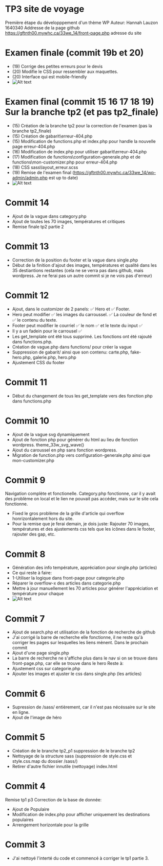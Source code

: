 # TP3 site de voyage
Première étape du développpement d'un thème WP
Auteur: Hannah Lauzon 1640340
Addresse de la page github
https://gftnth00.mywhc.ca/33we_14/front-page.php adresse du site

# Examen finale (commit 19b et 20)
- (19) Corrige des petites erreurs pour le devis
- (20) Modifie le CSS pour ressembler aux maquettes. 
- (20) Interface qui est mobile-friendly
- ![Alt text](github/image3.png)

# Examen final (commit 15 16 17 18 19) Sur la branche tp2 (et pas tp2_finale)
- (15) Création de la branche tp2 pour la correction de l'examen (pas la branche tp2_finale)
- (15) Création de gabarit\erreur-404.php
- (15) Modification de functions.php et index.php pour handle la nouvelle page erreur-404.php
- (16) Modification de index.php pour utiliser gabarit\erreur-404.php
- (17) Modification de functions\configuration-generale.php et de functions\mon-customizer.php pour erreur-404.php
- (18) CSS sass\layout\_erreur.scss
- (19) Remise de l'examen final (https://gftnth00.mywhc.ca/33we_14/wp-admin/admin.php est up to date)
- ![Alt text](github/image2.png)
 
# Commit 14
- Ajout de la vague dans category.php
- Ajout de toutes les 70 images, températures et critiques
- Remise finale tp2 partie 2

# Commit 13
- Correction de la position du footer et la vague dans single.php
- Début de la finition d'ajout des images, températures et qualité dans les 35 destiantions restantes (cela ne se verra pas dans github, mais wordpress. Je ne ferai pas un autre commit si je ne vois pas d'erreur)

# Commit 12
- Ajout, dans le customizer de 2 panels: ✅ Hero et ✅ Footer.
- Hero peut modifier ✅ les images du carroussel. ✅ La couleur de fond et ✅ le contenu du texte.
- Footer peut modifier le courriel ✅ le nom ✅ et le texte du input ✅
- Il y a un fadein pour le carrousel ✅
- Les get_template ont été tous supprimé. Les fonctions ont été rajouté dans functions.php.
- Création de vague.php dans functions/ pour créer la vague
- Suppression de gabarit/ ainsi que son contenu: carte.php, fake-hero.php, galerie.php, hero.php
- Ajustement CSS du footer

# Commit 11
- Début du changement de tous les get_template vers des fonction php dans functions.php

# Commit 10
- Ajout de la vague svg dynamiquement
- Ajout de fonction php pour générer du html au lieu de fonction wordpress. theme_33w_svg_wave()
- Ajout du caroussel en php sans fonction wordpress.
- Migration de function.php vers configuration-generale.php ainsi que mon-customizer.php

# Commit 9
Navigation complète et fonctionelle. Category.php fonctionne, car il y avait des problème on local et le lien ne pouvait pas accéder, mais sur le site cela fonctionne.
- Fixed le gros problème de la grille d'article qui overflow honrizontalement hors du site.
- Pour la remise que je ferai demain, je dois juste: Rajouter 70 images, températures et des ajustements css tels que les icônes dans le footer, rajouter des gap, etc.

# Commit 8
- Génération des info température, appréciation pour single.php (articles)
- Ce qui reste à faire:
- 1-Utiliser la logique dans front-page pour categorie.php
- Réparer le overflow-x des articles dans categorie.php
- Mettre à jour manuellement les 70 articles pour générer l'appréciation et température pour chaque
- ![Alt text](github/image.png)

# Commit 7
- Ajout de search.php et utilisation de la fonction de recherche de github
- J'ai corrigé la barre de recherche elle fonctionne, il ne reste qu'à corriger les pages sur lesquelles les liens mènent. Dans le prochain commit
- Ajout d'une page single.php
- La barre de recherche ne s'affiche plus dans le nav si on se trouve dans front-page.php, car elle se trouve dans le hero
Reste à:
- Ajustement css sur categorie.php
- Ajouter les images et ajuster le css dans single.php (les articles)

# Commit 6
- Supression de /sass/ entièrement, car il n'est pas nécéssaire sur le site en ligne.
- Ajout de l'image de héro

# Commit 5
- Création de le branche tp2_p1 suppression de le branche tp2
- Nettoyage de la structure sass (suppression de style.css et style.css.map du dossier /sass/)
- Retirer d'autre fichier innutile (nettoyage) index.html

# Commit 4
Remise tp1 p3
Correction de la base de donnée: 
- Ajout de Populaire
- Modification de index.php pour afficher uniquement les destinations populaires
- Arrengement horizontale pour la grille

# Commit 3
- J'ai nettoyé l'interté du code et commencé à corriger le tp1 partie 3.